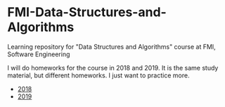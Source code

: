 # FMI-Data-Structures-and-Algorithms
Learning repository for "Data Structures and Algorithms" course at FMI, Software Engineering

I will do homeworks for the course in 2018 and 2019. It is the same study material, but different homeworks. I just want to practice more. 
- [2018](https://github.com/viliyani/FMI-Data-Structures-and-Algorithms/tree/master/2018)
- [2019](https://github.com/viliyani/FMI-Data-Structures-and-Algorithms/tree/master/2019)
